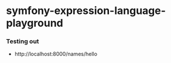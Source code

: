 symfony-expression-language-playground
======================================
### Testing out
- http://localhost:8000/names/hello
